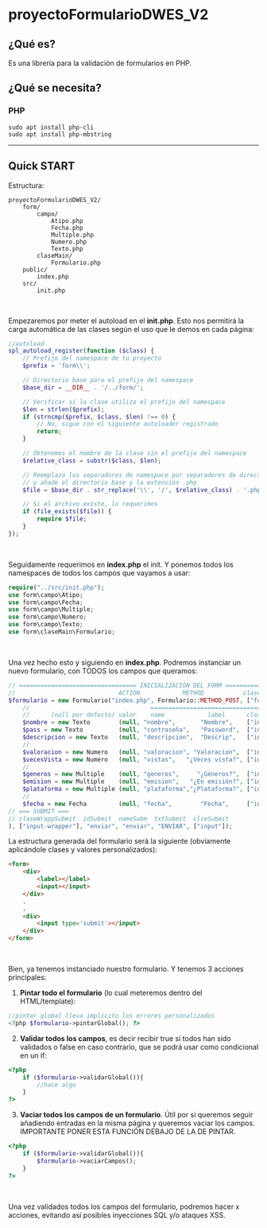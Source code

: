# proyectoFormularioDWES_V2
## ¿Qué es?
Es una librería para la validación de formularios en PHP.
## ¿Qué se necesita?
### PHP
```
sudo apt install php-cli
sudo apt install php-mbstring
```
<hr>

## Quick START
Estructura:
```
proyectoFormularioDWES_V2/
    form/
        campo/
            Atipo.php
            Fecha.php
            Multiple.php
            Numero.php
            Texto.php
        claseMain/
            Formulario.php
    public/
        index.php
    src/
        init.php
```
<br>

Empezaremos por meter el autoload en el <b>init.php</b>. Esto nos permitirá la carga automática de las clases según el uso que le demos en cada página:
```php
//autoload
spl_autoload_register(function ($class) {
    // Prefijo del namespace de tu proyecto
    $prefix = 'form\\';

    // Directorio base para el prefijo del namespace
    $base_dir = __DIR__ . '/../form/';

    // Verificar si la clase utiliza el prefijo del namespace
    $len = strlen($prefix);
    if (strncmp($prefix, $class, $len) !== 0) {
        // No, sigue con el siguiente autoloader registrado
        return;
    }

    // Obtenemos el nombre de la clase sin el prefijo del namespace
    $relative_class = substr($class, $len);

    // Reemplaza los separadores de namespace por separadores de directorios en el nombre de la clase,
    // y añade el directorio base y la extensión .php
    $file = $base_dir . str_replace('\\', '/', $relative_class) . '.php';

    // Si el archivo existe, lo requerimos
    if (file_exists($file)) {
        require $file;
    }
});
```
<br>

Seguidamente requerimos en <b>index.php</b> el init. Y ponemos todos los namespaces de todos los campos que vayamos a usar:
```php
require("../src/init.php");
use form\campo\Atipo;
use form\campo\Fecha;
use form\campo\Multiple;
use form\campo\Numero;
use form\campo\Texto;
use form\claseMain\Formulario;
```
<br>

Una vez hecho esto y siguiendo en <b>index.php</b>. Podremos instanciar un nuevo formulario, con TODOS los campos que queramos:
```php
// ================================= INICIALIZACIÓN DEL FORM =================================
//                             ACTION            METHOD           clases-css-form  CAMPOS
$formulario = new Formulario("index.php", Formulario::METHOD_POST, ["formulario"], array(
    //                                  ================================ COMÚN ================================ // ======================== ESPECÍFICO ========================
    //      (null por defecto) valor    name            label      clases-css-wrapper  clases-css-input      tipoCampo       placeholder         regex
    $nombre = new Texto        (null, "nombre",       "Nombre",    ["input-wrapper"],  ["input"],         Texto::TYPE_TEXT, "Tu nombre...",  Texto::DEFAULT_PATTERN_25),
    $pass = new Texto          (null, "contraseña",   "Password",  ["input-wrapper"],  ["input"],         Texto::TYPE_PSWD, "Tu contra...",  Texto::DEFAULT_PATTERN_25),
    $descripcion = new Texto   (null, "descripcion",  "Descrip",   ["input-wrapper"],  ["input"],         Texto::TYPE_TAREA,"La desc...",    Texto::DEFAULT_PATTERN_500),
    //                                                                                                        tipoCampo            min                     max
    $valoracion = new Numero   (null, "valoracion", "Valoracion",  ["input-wrapper"],  ["input"],         Numero::TYPE_RANGE, Numero::MIN_DEFAULT_0, Numero::MAX_10),
    $vecesVista = new Numero   (null, "vistas",   "¿Veces vista?", ["input-wrapper"],  ["input"],         Numero::TYPE_NUMBER, Numero::MIN_DEFAULT_0, Numero::MAX_10),
    //                                                                                                  clase-wrapper(chboxes)     tipoCampo                     array (checkboxes, radios, selects)                                               
    $generos = new Multiple    (null, "generos",     "¿Géneros?",  ["input-wrapper"],  [""],              ["input-multiple"], Multiple::TYPE_CHECKBOX, ["Comedia", "Terror", "Misterio", "Suspense", "Acción", "Otros"]),
    $emision = new Multiple    (null, "emision",   "¿En emisión?", ["input-wrapper"],  [""],              ["input-multiple"], Multiple::TYPE_RADIO,    ["Sí", "No"]),
    $plataforma = new Multiple (null, "plataforma","¿Plataforma?", ["input-wrapper"],  [""],              ["input-multiple"], Multiple::TYPE_SELECT,   ["Netflix","HBO","Piratilla","Otros"]),
    //                                                                                                                f_ini             f_fin
    $fecha = new Fecha         (null, "fecha",        "Fecha",     ["input-wrapper"],  ["input"],         Fecha::NOW, Fecha::PLUS_ONE_WEEK)
// === SUBMIT ===
// claseWrappSubmit  idSubmit  nameSubm  txtSubmit  clseSubmit
), ["input-wrapper"], "enviar", "enviar", "ENVIAR", ["input"]);
```
La estructura generada del formulario será la siguiente (obviamente aplicándole clases y valores personalizados):
```html
<form>
    <div>
        <label></label>
        <input></input>
    </div>
    .
    .
    <div>
        <input type='submit'></input>
    </div>
</form>
```
<br>

Bien, ya tenemos instanciado nuestro formulario. Y tenemos 3 acciones principales:
1. <b>Pintar todo el formulario</b> (lo cual meteremos dentro del HTML/template):
```php
//pintar global lleva implicito los errores personalizados
<?php $formulario->pintarGlobal(); ?>
```
2. <b>Validar todos los campos</b>, es decir recibir true si todos han sido validados o false en caso contrario, que se podrá usar como condicional en un if:
```php
<?php 
    if ($formulario->validarGlobal()){
        //hace algo
    }
?>
```
3. <b>Vaciar todos los campos de un formulario</b>. Útil por si queremos seguir añadiendo entradas en la misma página y queremos vaciar los campos. IMPORTANTE PONER ESTA FUNCIÓN DEBAJO DE LA DE PINTAR.
```php
<?php 
    if ($formulario->validarGlobal()){
        $formulario->vaciarCampos();
    }
?>
```
<br>

Una vez validados todos los campos del formulario, podremos hacer x acciones, evitando así posibles inyecciones SQL y/o ataques XSS.